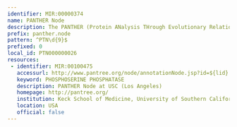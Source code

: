 ```yaml
---
identifier: MIR:00000374
name: PANTHER Node
description: The PANTHER (Protein ANalysis THrough Evolutionary Relationships) Classification System is a resource that classifies genes by their functions, using published scientific experimental evidence and evolutionary relationships to predict function even in the absence of direct experimental evidence. PANTHER tree is a key element of the PANTHER System to represent ‘all’ of the evolutionary events in the gene family. PANTHER nodes represent the evolutionary events, either speciation or duplication, within the tree. PANTHER is maintaining stable identifier for these nodes.
prefix: panther.node
pattern: ^PTN\d{9}$
prefixed: 0
local_id: PTN000000026
resources:
 - identifier: MIR:00100475
   accessurl: http://www.pantree.org/node/annotationNode.jsp?id=${lid}
   keyword: PHOSPHOSERINE PHOSPHATASE
   description: PANTHER Node at USC (Los Angeles)
   homepage: http://pantree.org/
   institution: Keck School of Medicine, University of Southern California
   location: USA
   official: false
---
```

